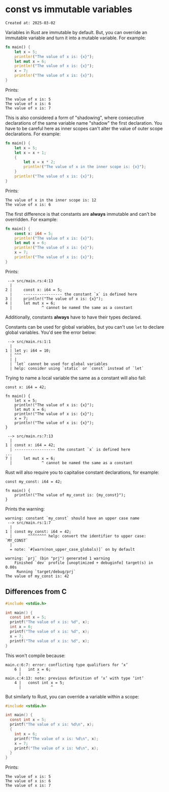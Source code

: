 # const vs immutable variables

```
Created at: 2025-03-02
```

Variables in Rust are immutable by default. But, you can override an immutable
variable and turn it into a mutable variable. For example:

```rs
fn main() {
    let x = 5;
    println!("The value of x is: {x}");
    let mut x = 6;
    println!("The value of x is: {x}");
    x = 7;
    println!("The value of x is: {x}");
}
```

Prints:

```
The value of x is: 5
The value of x is: 6
The value of x is: 7
```

This is also considered a form of "shadowing", where consecutive declarations
of the same variable name "shadow" the first declaration. You have to be
careful here as inner scopes can't alter the value of outer scope declarations.
For example:

```rs
fn main() {
    let x = 5;
    let x = x + 1;
    {
        let x = x * 2;
        println!("The value of x in the inner scope is: {x}");
    }
    println!("The value of x is: {x}");
}
```

Prints:

```
The value of x in the inner scope is: 12
The value of x is: 6
```

The first difference is that constants are **always** immutable and can't be
overridden. For example:

```rs
fn main() {
    const x: i64 = 5;
    println!("The value of x is: {x}");
    let mut x = 6;
    println!("The value of x is: {x}");
    x = 7;
    println!("The value of x is: {x}");
}
```

Prints:

```
 --> src/main.rs:4:13
  |
2 |     const x: i64 = 5;
  |     ----------------- the constant `x` is defined here
3 |     println!("The value of x is: {x}");
4 |     let mut x = 6;
  |             ^ cannot be named the same as a constant
```

Additionally, constants **always** have to have their types declared.

Constants can be used for global variables, but you can't use `let` to declare
global variables. You'd see the error below:

```
 --> src/main.rs:1:1
  |
1 | let y: i64 = 10;
  | ^^^
  | |
  | `let` cannot be used for global variables
  | help: consider using `static` or `const` instead of `let`
```

Trying to name a local variable the same as a constant will also fail:

```
const x: i64 = 42;

fn main() {
    let x = 5;
    println!("The value of x is: {x}");
    let mut x = 6;
    println!("The value of x is: {x}");
    x = 7;
    println!("The value of x is: {x}");
}
```

```
 --> src/main.rs:7:13
  |
1 | const x: i64 = 42;
  | ------------------ the constant `x` is defined here
...
7 |     let mut x = 6;
  |             ^ cannot be named the same as a constant
```

Rust will also require you to capitalise constant declarations, for example:

```
const my_const: i64 = 42;

fn main() {
    println!("The value of my_const is: {my_const}");
}
```

Prints the warning:

```
warning: constant `my_const` should have an upper case name
 --> src/main.rs:1:7
  |
1 | const my_const: i64 = 42;
  |       ^^^^^^^^ help: convert the identifier to upper case: `MY_CONST`
  |
  = note: `#[warn(non_upper_case_globals)]` on by default

warning: `prj` (bin "prj") generated 1 warning
    Finished `dev` profile [unoptimized + debuginfo] target(s) in 0.00s
     Running `target/debug/prj`
The value of my_const is: 42
```

## Differences from C

```c
#include <stdio.h>

int main() {
  const int x = 5;
  printf("The value of x is: %d", x);
  int x = 6;
  printf("The value of x is: %d", x);
  x = 7;
  printf("The value of x is: %d", x);
}
```

This won't compile because:

```
main.c:6:7: error: conflicting type qualifiers for ‘x’
    6 |   int x = 6;
      |       ^
main.c:4:13: note: previous definition of ‘x’ with type ‘int’
    4 |   const int x = 5;
      |             ^
```

But similarly to Rust, you can override a variable within a scope:

```c
#include <stdio.h>

int main() {
  const int x = 5;
  printf("The value of x is: %d\n", x);
  {
    int x = 6;
    printf("The value of x is: %d\n", x);
    x = 7;
    printf("The value of x is: %d\n", x);
  }
}
```

Prints:

```
The value of x is: 5
The value of x is: 6
The value of x is: 7
```
